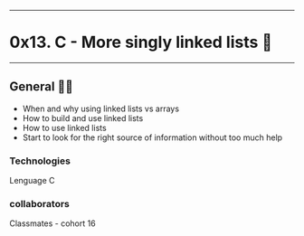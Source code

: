 ***********************************
<h1>0x13. C - More singly linked lists 🔀</h1>

***********************************

<h2>General 👨‍🎓</h2>

<ul>
 
<li type="disc">When and why using linked lists vs arrays</l>
<li type="disc">How to build and use linked lists</l>
<li type="disc">How to use linked lists</l>
<li type="disc">Start to look for the right source of information without too much help</l>

</ul>

<h3>Technologies</h3>
<p>Lenguage C</p>


<h3>collaborators</h3>
<p>Classmates - cohort 16</p>
